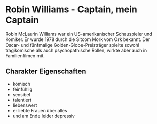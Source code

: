 # Robin Williams - Captain, mein Captain

Robin McLaurin Williams war ein US-amerikanischer Schauspieler und Komiker. Er wurde 1978 durch die Sitcom Mork vom Ork bekannt. Der Oscar- und fünfmalige Golden-Globe-Preisträger spielte sowohl tragikomische als auch psychopathische Rollen, wirkte aber auch in Familienfilmen mit. 

## Charakter Eigenschaften

* komisch 
* feinfühlig
* sensibel
* talentiert
* liebenswert 
* er liebte Frauen über alles
* und am Ende leider depressiv